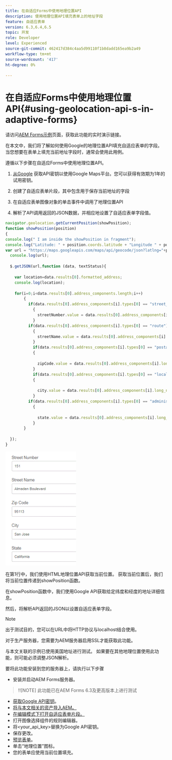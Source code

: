 ```yaml
---
title: 在自适应Forms中使用地理位置API
description: 使用地理位置API填充表单上的地址字段
feature: 自适应表单
version: 6.3,6.4,6.5
topic: 开发
role: Developer
level: Experienced
source-git-commit: 462417d384c4aa5d99110f1b8dadd165ea9b2a49
workflow-type: tm+mt
source-wordcount: '417'
ht-degree: 0%

---
```



# 在自适应Forms中使用地理位置API{#using-geolocation-api-s-in-adaptive-forms}

请访问[AEM Forms示例](https://forms.enablementadobe.com/content/samples/samples.html?query=0#collapse1)页面，获取此功能的实时演示链接。

在本文中，我们将了解如何使用Google的地理位置API填充自适应表单的字段。 当您想要在表单上填充当前地址字段时，通常会使用此用例。

遵循以下步骤在自适应Forms中使用地理位置API。

1. [从Google](https://developers.google.com/maps/documentation/javascript/get-api-key) 获取API密钥以使用Google Maps平台。您可以获得有效期为1年的试用密钥。

1. 创建了自适应表单片段，其中包含用于保存当前地址的字段

1. 在自适应表单图像对象的单击事件中调用了地理位置API

1. 解析了API调用返回的JSON数据，并相应地设置了自适应表单字段值。

```javascript
navigator.geolocation.getCurrentPosition(showPosition);
function showPosition(position) 
{
console.log(" I am inside the showPosition in fragment");
console.log("Latitude: " + position.coords.latitude + "Longitude " + position.coords.longitude);
var url = "https://maps.googleapis.com/maps/api/geocode/json?latlng="+position.coords.latitude+","+position.coords.longitude+"&key=<your_api_key>";
  console.log(url);
  
  $.getJSON(url,function (data, textStatus){
    
    var location=data.results[0].formatted_address;
    console.log(location);
    
    for(i=0;i<data.results[0].address_components.length;i++)
        {
          if(data.results[0].address_components[i].types[0] == "street_number")
            {
              streetNumber.value = data.results[0].address_components[i].long_name;
            }
          if(data.results[0].address_components[i].types[0] == "route")
            {
              streetName.value = data.results[0].address_components[i].long_name;
            }
            if(data.results[0].address_components[i].types[0] == "postal_code")
            {
              
              zipCode.value = data.results[0].address_components[i].long_name;
            }
            if(data.results[0].address_components[i].types[0] == "locality")
            {
              
              city.value = data.results[0].address_components[i].long_name;
            }
          if(data.results[0].address_components[i].types[0] == "administrative_area_level_1")
            {
              
              state.value = data.results[0].address_components[i].long_name;
            }
        }
    
  });
}
```

![使用地理位置api填充的字段](assets/capture-4.gif)

在第1行中，我们使用HTML地理位置API获取当前位置。 获取当前位置后，我们将当前位置传递到showPosition函数。

在showPosition函数中，我们使用Google API获取给定纬度和经度的地址详细信息。

然后，将解析API返回的JSON以设置自适应表单字段。

>[!NOTE]
>
>出于测试目的，您可以在URL中将HTTP协议与localhost结合使用。
>
>对于生产服务器，您需要为AEM服务器启用SSL才能获取此功能。
>
>与本文关联的示例已使用美国地址进行测试。 如果要在其他地理位置使用此功能，则可能必须调整JSON解析。

要将此功能安装到您的服务器上，请执行以下步骤

* 安装并启动AEM Forms服务器。

>!![NOTE] 此功能已在AEM Forms 6.3及更高版本上进行测试
* [获取Google API密钥](https://developers.google.com/maps/documentation/javascript/get-api-key)。
* [将与本文相关的资产导入AEM。](assets/geolocationapi.zip)
* [在编辑模式下打开自适应表单片段。](http://localhost:4502/editor.html/content/forms/af/currentaddressfragment.html)
* 打开图像选择组件的规则编辑器。
* 将&lt;your_api_key>替换为Google API密钥。
* 保存更改。
* [预览表单](http://localhost:4502/content/dam/formsanddocuments/currentaddressfragment/jcr:content?wcmmode=disabled)。
* 单击“地理位置”图标。
* 您的表单应使用当前位置填充。
